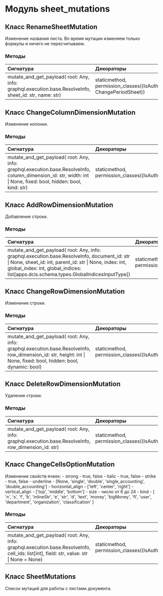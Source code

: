 # Модуль sheet_mutations



## Класс RenameSheetMutation

Изменение названия листа. Во время мутации изменяем только формулы и ничего не пересчитываем.

### Методы

| Сигнатура                                                                                              | Декораторы                                                             | Описание |
| :----------------------------------------------------------------------------------------------------- | :--------------------------------------------------------------------- | :------- |
| mutate_and_get_payload( root: Any, info: graphql.execution.base.ResolveInfo, sheet_id: str, name: str) | staticmethod, permission_classes((IsAuthenticated, ChangePeriodSheet)) | -        |

## Класс ChangeColumnDimensionMutation

Изменение колонки.

### Методы

| Сигнатура                                                                                                                                                            | Декораторы                                           | Описание |
| :------------------------------------------------------------------------------------------------------------------------------------------------------------------- | :--------------------------------------------------- | :------- |
| mutate_and_get_payload( root: Any, info: graphql.execution.base.ResolveInfo, column_dimension_id: str, width: int &#124; None, fixed: bool, hidden: bool, kind: str) | staticmethod, permission_classes((IsAuthenticated,)) | -        |

## Класс AddRowDimensionMutation

Добавление строки.

### Методы

| Сигнатура                                                                                                                                                                                                                                                 | Декораторы                                           | Описание |
| :-------------------------------------------------------------------------------------------------------------------------------------------------------------------------------------------------------------------------------------------------------- | :--------------------------------------------------- | :------- |
| mutate_and_get_payload( root: Any, info: graphql.execution.base.ResolveInfo, document_id: str &#124; None, sheet_id: int, parent_id: str &#124; None, index: int, global_index: int, global_indices: list[apps.dcis.schema.types.GlobalIndicesInputType]) | staticmethod, permission_classes((IsAuthenticated,)) | -        |

## Класс ChangeRowDimensionMutation

Изменение строки.

### Методы

| Сигнатура                                                                                                                                                              | Декораторы                                           | Описание |
| :--------------------------------------------------------------------------------------------------------------------------------------------------------------------- | :--------------------------------------------------- | :------- |
| mutate_and_get_payload( root: Any, info: graphql.execution.base.ResolveInfo, row_dimension_id: str, height: int &#124; None, fixed: bool, hidden: bool, dynamic: bool) | staticmethod, permission_classes((IsAuthenticated,)) | -        |

## Класс DeleteRowDimensionMutation

Удаление строки.

### Методы

| Сигнатура                                                                                           | Декораторы                                           | Описание |
| :-------------------------------------------------------------------------------------------------- | :--------------------------------------------------- | :------- |
| mutate_and_get_payload( root: Any, info: graphql.execution.base.ResolveInfo, row_dimension_id: str) | staticmethod, permission_classes((IsAuthenticated,)) | -        |

## Класс ChangeCellsOptionMutation

Изменение свойств ячеек: - strong - true, false - italic - true, false - strike - true, false - underline - [None, 'single', 'double', 'single_accounting', 'double_accounting'] - horizontal_align - ['left', 'center', 'right'] - vertical_align - ['top', 'middle', 'bottom'] - size - число от 6 до 24 - kind - [ 'n', 's', 'f', 'b', 'inlineStr', 'e', 'str', 'd', 'text', 'money', 'bigMoney', 'fl', 'user', 'department', 'organization', 'classification' ]

### Методы

| Сигнатура                                                                                                                                    | Декораторы                                           | Описание |
| :------------------------------------------------------------------------------------------------------------------------------------------- | :--------------------------------------------------- | :------- |
| mutate_and_get_payload( root: Any, info: graphql.execution.base.ResolveInfo, cell_ids: list[int], field: str, value: str &#124; None = None) | staticmethod, permission_classes((IsAuthenticated,)) | -        |

## Класс SheetMutations

Список мутаций для работы с листами документа.